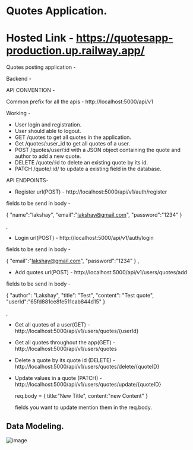 # Quotes Application.

# Hosted Link - https://quotesapp-production.up.railway.app/

Quotes posting application - 

Backend - 

API CONVENTION -

Common prefix for all the apis - http://localhost:5000/api/v1

Working -

- User login and registration.
- User should able to logout.
- GET /quotes to get all quotes in the application.
- Get /quotes/:user_id to get all quotes of a user.
- POST /quotes/user/:id with a JSON object containing the quote and author to add a new quote.
- DELETE /quote/:id to delete an existing quote by its id.
- PATCH /quote/:id/ to update a existing field in the database.




API ENDPOINTS-

 - Register url(POST) - http://localhost:5000/api/v1/auth/register

fields to be send in body - 

{
    "name":"lakshay",
    "email":"lakshay@gmail.com",
    "password":"1234"
}

,


- Login url(POST) - http://localhost:5000/api/v1/auth/login

fields to be send in body - 

{
    "email":"lakshay@gmail.com",
    "password":"1234"
}
,

- Add quotes url(POST) - http://localhost:5000/api/v1/users/quotes/add

fields to be send in body -

{
  "author": "Lakshay",
  "title": "Test",
  "content": "Test quote",
  "userId":"65fd881ce8fe511cab844d15"
}

,

- Get all quotes of a user(GET) - http://localhost:5000/api/v1/users/quotes/{userId}

- Get all quotes throughout the app(GET) - http://localhost:5000/api/v1/users/quotes

- Delete a quote by its quote id (DELETE) - http://localhost:5000/api/v1/users/quotes/delete/{quoteID}

- Update values in a quote (PATCH) - http://localhost:5000/api/v1/users/quotes/update/{quoteID}
  
  req.body = {
    title:"New Title",
    content:"new Content"
  }

  fields you want to update mention them in the req.body.

## Data Modeling.
![image](https://github.com/lakshay1121/QuotesApp/assets/91718893/61d4f2a7-7186-4ce5-a791-dd9fe2f9d14a)

